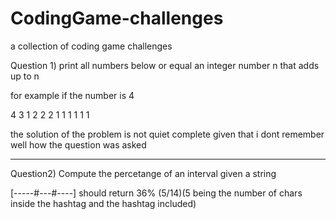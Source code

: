 
# CodingGame-challenges
a collection of coding game challenges


Question 1) print all numbers below or equal an integer number n  that adds up to  n

for example if the number is 4

4
3 1
2 2
2 1 1
1 1 1 1


the solution of the problem is not quiet complete given that i dont 
remember well how the question was asked

******************************************************************************


Question2) Compute the percetange of an interval given a string


 [-----#---#----]    should return 36% (5/14)(5 being the number of chars inside the hashtag and the hashtag included)

